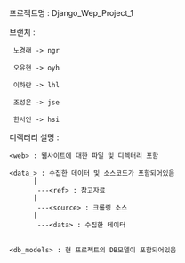프로젝트명 : Django_Wep_Project_1

브랜치 :
	 
	 노경래 -> ngr
	 
	 오유현 -> oyh
	 
	 이하란 -> lhl
	 
	 조성은 -> jse
	 
	 한서인 -> hsi
	 

디렉터리 설명 :

	<web> : 웹사이트에 대한 파일 및 디렉터리 포함
	
	<data_> : 수집한 데이터 및 소스코드가 포함되어있음
	      |  	     
	       ---<ref> : 참고자료
	      |
	       ---<source> : 크롤링 소스
  	      |
	       ---<data> : 수집한 데이터


	<db_models> : 현 프로젝트의 DB모델이 포함되어있음
